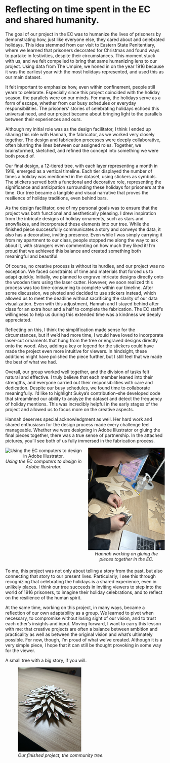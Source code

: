 # Reflecting on time spent in the EC and shared humanity.

The goal of our project in the EC was to humanize the lives of prisoners by demonstrating how, just like everyone else, they cared about and celebrated holidays. This idea stemmed from our visit to Eastern State Penitentiary, where we learned that prisoners decorated for Christmas and found ways to partake in festivities, despite their circumstances. This moment stuck with us, and we felt compelled to bring that same humanizing lens to our project. Using data from The Umpire, we honed in on the year 1916 because it was the earliest year with the most holidays represented, and used this as our main dataset.

It felt important to emphasize how, even within confinement, people still yearn to celebrate. Especially since this project coincided with the holiday season, the parallels were on our minds. For many, the holidays serve as a form of escape, whether from our busy schedules or everyday responsibilities. The prisoners’ stories of celebrating holidays echoed this universal need, and our project became about bringing light to the parallels between their experiences and ours.
 
Although my initial role was as the design facilitator, I think I ended up sharing this role with Hannah, the fabricator, as we worked very closely together. The design and fabrication processes were deeply collaborative, often blurring the lines between our assigned roles. Together, we brainstormed, sketched, and refined the concept into something we were both proud of.

Our final design, a 12-tiered tree, with each layer representing a month in 1916, emerged as a vertical timeline. Each tier displayed the number of times a holiday was mentioned in the dataset, using stickers as symbols. The stickers served both a functional and decorative role, representing the significance and anticipation surrounding these holidays for prisoners at the time. Our tree became a tangible and visual narrative that proves the resilience of holiday traditions, even behind bars.

As the design facilitator, one of my personal goals was to ensure that the project was both functional and aesthetically pleasing. I drew inspiration from the intricate designs of holiday ornaments, such as stars and snowflakes, and incorporated these elements into our tree. While the finished piece successfully communicates a story and conveys the data, it also has a decorative, inviting presence. Even while I was simply carrying it from my apartment to our class, people stopped me along the way to ask about it, with strangers even commenting on how much they liked it! I’m proud that we achieved this balance and created something both meaningful and beautiful.

Of course, no creative process is without its hurdles, and our project was no exception. We faced constraints of time and materials that forced us to adapt quickly. Initially, we planned to engrave intricate designs directly onto the wooden tiers using the laser cutter. However, we soon realized this process was too time-consuming to complete within our timeline. After some discussion, we pivoted and decided to use stickers instead, which allowed us to meet the deadline without sacrificing the clarity of our data visualization. Even with this adjustment, Hannah and I stayed behind after class for an extra hour and a half to complete the fabrication. The EC staff’s willingness to help us during this extended time was a kindness we deeply appreciated.

Reflecting on this, I think the simplification made sense for the circumstances, but if we’d had more time, I would have loved to incorporate laser-cut ornaments that hung from the tree or engraved designs directly onto the wood. Also, adding a key or legend for the stickers could have made the project even more intuitive for viewers. In hindsight, these additions might have polished the piece further, but I still feel that we made the best of what we had.

Overall, our group worked well together, and the division of tasks felt natural and effective. I truly believe that each member leaned into their strengths, and everyone carried out their responsibilities with care and dedication. Despite our busy schedules, we found time to collaborate meaningfully. I’d like to highlight Sukya’s contribution–she developed code that streamlined our ability to analyze the dataset and detect the frequency of holiday mentions. This was incredibly helpful in the early stages of the project and allowed us to focus more on the creative aspects.

Hannah deserves special acknowledgment as well. Her hard work and shared enthusiasm for the design process made every challenge feel manageable. Whether we were designing in Adobe Illustrator or gluing the final pieces together, there was a true sense of partnership. In the attached pictures, you’ll see both of us fully immersed in the fabrication process.

<div style="display: flex; justify-content: center; gap: 20px; margin-bottom: 20px; text-align: center;">
  <figure style="margin: 0;">
    <img src="meintheec.jpeg" alt="Using the EC computers to design in Adobe Illustrator." width="300">
    <figcaption style="font-style: italic;">Using the EC computers to design in Adobe Illustrator.</figcaption>
  </figure>
  <figure style="margin: 0;">
    <img src="hannahinec.jpeg" alt="Hannah working on gluing the pieces together." width="300">
    <figcaption style="font-style: italic;">Hannah working on gluing the pieces together in the EC.</figcaption>
  </figure>
</div>


To me, this project was not only about telling a story from the past, but also connecting that story to our present lives. Particularly, I see this through recognizing that celebrating the holidays is a shared experience, even in unlikely places. I think our tree succeeds in inviting viewers to step into the world of 1916 prisoners, to imagine their holiday celebrations, and to reflect on the resilience of the human spirit.

At the same time, working on this project, in many ways, became a reflection of our own adaptability as a group. We learned to pivot when necessary, to compromise without losing sight of our vision, and to trust each other’s insights and input. Moving forward, I want to carry this lesson with me: that creative projects are often a balance between ambition and practicality as well as between the original vision and what’s ultimately possible. For now, though, I’m proud of what we’ve created. Although it is a very simple piece, I hope that it can still be thought provoking in some way for the viewer. 

A small tree with a big story, if you will.

<figure>
  <img src="communitytree.jpeg" alt="A wooden laser-cut tree consisting of 12 layers, adorned with various stickers representing different holidays." width="200">
  <figcaption style="font-style: italic;">Our finished project, the community tree.</figcaption>
</figure>
